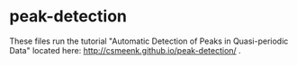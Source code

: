 # peak-detection
These files run the tutorial "Automatic Detection of Peaks in Quasi-periodic Data" located here: http://csmeenk.github.io/peak-detection/ .
